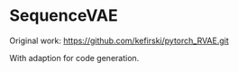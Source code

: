 # SequenceVAE
Original work: https://github.com/kefirski/pytorch_RVAE.git


With adaption for code generation.
